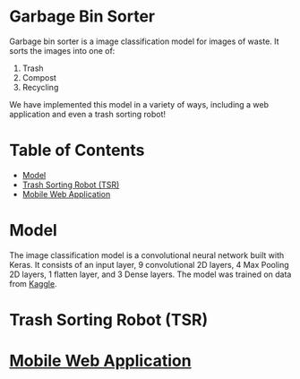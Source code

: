 # Garbage Bin Sorter
Garbage bin sorter is a image classification model for images of waste. It sorts the images into one of:

 1. Trash
 2. Compost
 3. Recycling

We have implemented this model in a variety of ways, including a web application and even a trash sorting robot! 

# Table of Contents
- [Model](#model)
- [Trash Sorting Robot (TSR)](#trash-sorting-robot-tsr)
- [Mobile Web Application](#mobile-web-application)


# Model
The image classification model is a convolutional neural network built with Keras. It consists of an input layer, 9 convolutional 2D layers, 4 Max Pooling 2D layers, 1 flatten layer, and 3 Dense layers. The model was trained on data from [Kaggle](https://www.kaggle.com/datasets/mostafaabla/garbage-classification?select=garbage_classification). 

# Trash Sorting Robot (TSR)

# [Mobile Web Application](https://gargabe-classifier-jxq632gueq-uc.a.run.app/)
